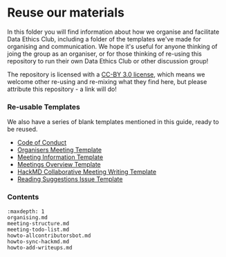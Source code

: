 # Reuse our materials

In this folder you will find information about how we organise and facilitate Data Ethics Club, including a folder of the templates we've made for organising and communication. We hope it's useful for anyone thinking of joing the group as an organiser, or for those thinking of re-using this repository to run their own Data Ethics Club or other discussion group!

The repository is licensed with a [CC-BY 3.0 license](https://creativecommons.org/licenses/by/3.0/legalcode), which means we welcome other re-using and re-mixing what they find here, but please attribute this repository - a link will do!  

### Re-usable Templates

We also have a series of blank templates mentioned in this guide, ready to be reused.  

* [Code of Conduct](./templates/code_of_conduct_template.md)   
* [Organisers Meeting Template](./templates/organisers_meeting_template.md)  
* [Meeting Information Template](./templates/meeting_info_template.md)  
* [Meetings Overview Template](./templates/meetings_overview_template.md)   
* [HackMD Collaborative Meeting Writing Template](./templates/HackMD_meeting_template.md)  
* [Reading Suggestions Issue Template](./templates/reading-suggestion-issue-template.md)  

### Contents

```{toctree}
:maxdepth: 1
organising.md
meeting-structure.md
meeting-todo-list.md
howto-allcontributorsbot.md
howto-sync-hackmd.md
howto-add-writeups.md


